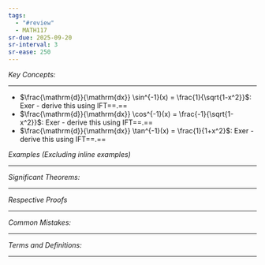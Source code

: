 ```yaml
---
tags:
  - "#review"
  - MATH117
sr-due: 2025-09-20
sr-interval: 3
sr-ease: 250
---
```

*Key Concepts:*
___

- $\frac{\mathrm{d}}{\mathrm{dx}} \sin^{-1}(x) = \frac{1}{\sqrt{1-x^2}}$: Exer - derive this using IFT==.==
- $\frac{\mathrm{d}}{\mathrm{dx}} \cos^{-1}(x) = \frac{-1}{\sqrt{1-x^2}}$: Exer - derive this using IFT==.==
- $\frac{\mathrm{d}}{\mathrm{dx}} \tan^{-1}(x) = \frac{1}{1+x^2}$: Exer - derive this using IFT==.==

*Examples (Excluding inline examples)* 
___

*Significant Theorems:*
___

*Respective Proofs*
___

*Common Mistakes:*
___

*Terms and Definitions:*
___

